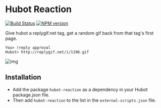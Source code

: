 # Hubot Reaction
[![Build Status](https://travis-ci.org/jakswa/hubot-reaction.png)](https://travis-ci.org/jakswa/hubot-reaction) [![NPM version](https://badge.fury.io/js/hubot-reaction.png)](http://badge.fury.io/js/hubot-reaction)

Give hubot a replygif.net tag, get a random gif back from that tag's first page.

```
You> !reply approval
Hubot> http://replygif.net/i/1196.gif
```
![img](http://replygif.net/i/1196.gif)


## Installation

- Add the package `hubot-reaction` as a dependency in your Hubot package.json file. 
- Then add `hubot-reaction` to the list in the `external-scripts.json` file.
